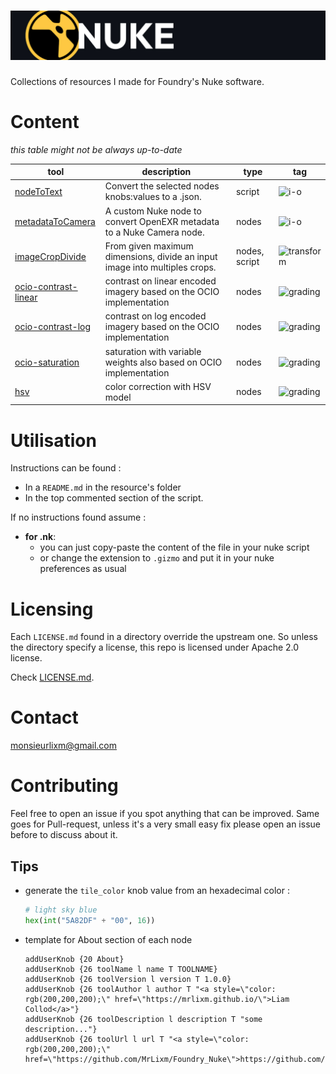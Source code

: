 # ![Nuke](./img/header.jpg)

Collections of resources I made for Foundry's Nuke software.

# Content

_this table might not be always up-to-date_

| tool                                             | description                                                                | type          | tag                                                         |
|--------------------------------------------------|----------------------------------------------------------------------------|---------------|-------------------------------------------------------------|
| [nodeToText](src/nodeToText)                     | Convert the selected nodes knobs:values to a .json.                        | script        | ![i-o](https://img.shields.io/badge/i--o-9a52dd)            |
| [metadataToCamera](src/metadataToCamera)         | A custom Nuke node to convert OpenEXR metadata to a Nuke Camera node.      | nodes         | ![i-o](https://img.shields.io/badge/i--o-9a52dd)            |
| [imageCropDivide](src/imageCropDivide)           | From given maximum dimensions, divide an input image into multiples crops. | nodes, script | ![transform](https://img.shields.io/badge/transform-4c78a6) |
| [ocio-contrast-linear](src/ocio-contrast-linear) | contrast on linear encoded imagery based on the OCIO implementation        | nodes         | ![grading](https://img.shields.io/badge/grading-43896b)     |
| [ocio-contrast-log](src/ocio-contrast-log)       | contrast on log encoded imagery based on the OCIO implementation           | nodes         | ![grading](https://img.shields.io/badge/grading-43896b)     |
| [ocio-saturation](src/ocio-saturation)           | saturation with variable weights also based on OCIO implementation         | nodes         | ![grading](https://img.shields.io/badge/grading-43896b)     |
| [hsv](src/hsv)                                   | color correction with HSV model                                            | nodes         | ![grading](https://img.shields.io/badge/grading-43896b)     |

# Utilisation

Instructions can be found :

- In a `README.md` in the resource's folder
- In the top commented section of the script.

If no instructions found assume :

- **for .nk**: 
  - you can just copy-paste the content of the file in your nuke script
  - or change the extension to `.gizmo` and put it in your nuke preferences as usual

    
# Licensing

Each `LICENSE.md` found in a directory override the upstream one. So unless
the directory specify a license, this repo is licensed under Apache 2.0 license.

Check [LICENSE.md](LICENSE.md).


# Contact

[monsieurlixm@gmail.com](mailto:monsieurlixm@gmail.com)


# Contributing

Feel free to open an issue if you spot anything that can be improved. 
Same goes for Pull-request, unless it's a very small easy fix please open an 
issue before to discuss about it.

## Tips

- generate the `tile_color` knob value from an hexadecimal color :
  ```python
  # light sky blue
  hex(int("5A82DF" + "00", 16))
  ```

- template for About section of each node

  ```shell
  addUserKnob {20 About}
  addUserKnob {26 toolName l name T TOOLNAME}
  addUserKnob {26 toolVersion l version T 1.0.0}
  addUserKnob {26 toolAuthor l author T "<a style=\"color: rgb(200,200,200);\" href=\"https://mrlixm.github.io/\">Liam Collod</a>"}
  addUserKnob {26 toolDescription l description T "some description..."}
  addUserKnob {26 toolUrl l url T "<a style=\"color: rgb(200,200,200);\" href=\"https://github.com/MrLixm/Foundry_Nuke\">https://github.com/MrLixm/Foundry_Nuke</a>"}
  ```